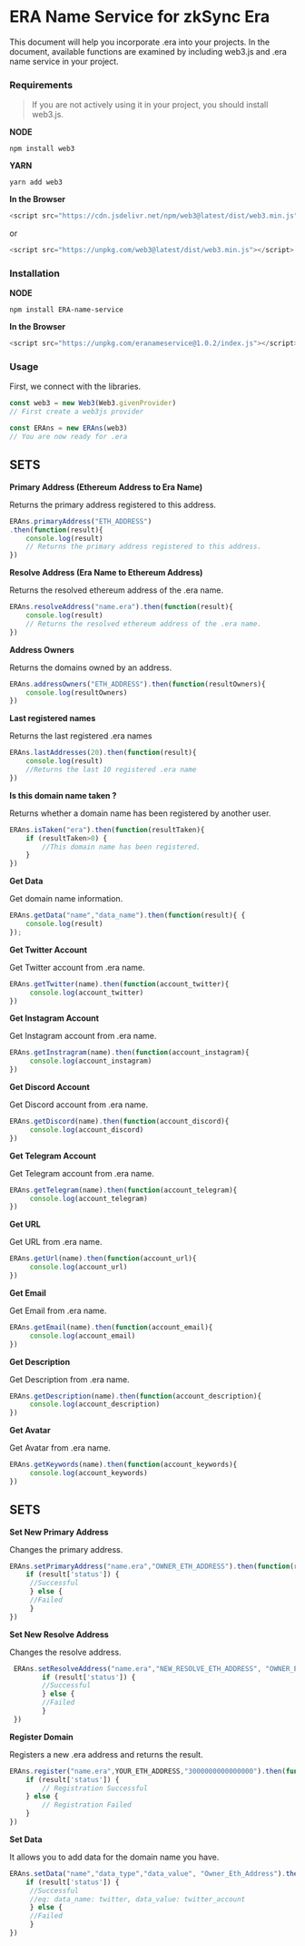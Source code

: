 # ERA Name Service for zkSync Era 
This document will help you incorporate .era into your projects. In the document, available functions are examined by including web3.js and .era name service in your project.


### Requirements
>If you are not actively using it in your project, you should install web3.js.

**NODE**
```
npm install web3
```

**YARN**
```
yarn add web3
```

**In the Browser**
```javascript
<script src="https://cdn.jsdelivr.net/npm/web3@latest/dist/web3.min.js"></script>
```
or
```javascript
<script src="https://unpkg.com/web3@latest/dist/web3.min.js"></script>
```

### Installation

**NODE**
```
npm install ERA-name-service
```

**In the Browser**
```javascript
<script src="https://unpkg.com/eranameservice@1.0.2/index.js"></script>
```


### Usage
First, we connect with the libraries.

```javascript
const web3 = new Web3(Web3.givenProvider)
// First create a web3js provider

const ERAns = new ERAns(web3)
// You are now ready for .era
```

## SETS

**Primary Address (Ethereum Address to Era Name)**

Returns the primary address registered to this address.
```javascript
ERAns.primaryAddress("ETH_ADDRESS")
.then(function(result){
    console.log(result)
    // Returns the primary address registered to this address.
})
```

**Resolve Address  (Era Name to Ethereum Address)**

Returns the resolved ethereum address of the .era name.
```javascript
ERAns.resolveAddress("name.era").then(function(result){
    console.log(result)
    // Returns the resolved ethereum address of the .era name.
})
```

**Address Owners**

Returns the domains owned by an address.
```javascript
ERAns.addressOwners("ETH_ADDRESS").then(function(resultOwners){
	console.log(resultOwners)	
})
```  

**Last registered names**

Returns the last  registered .era names
```javascript
ERAns.lastAddresses(20).then(function(result){
    console.log(result)
    //Returns the last 10 registered .era name
})
```

**Is this domain name taken ?**

Returns whether a domain name has been registered by another user.
```javascript
ERAns.isTaken("era").then(function(resultTaken){
    if (resultTaken>0) {
        //This domain name has been registered.
    } 
})
```


**Get Data**

Get domain name information.
```javascript
ERAns.getData("name","data_name").then(function(result){ {
    console.log(result)
});
```


**Get Twitter Account**

Get Twitter account from .era name.
```javascript
ERAns.getTwitter(name).then(function(account_twitter){
     console.log(account_twitter)
})
```


**Get Instagram Account**

Get Instagram account from .era name.
```javascript
ERAns.getInstragram(name).then(function(account_instagram){
     console.log(account_instagram)
})
```

**Get Discord Account**

Get Discord account from .era name.
```javascript
ERAns.getDiscord(name).then(function(account_discord){
     console.log(account_discord)
})
```

**Get Telegram Account**

Get Telegram account from .era name.
```javascript
ERAns.getTelegram(name).then(function(account_telegram){
     console.log(account_telegram)
})
```

**Get URL**

Get URL from .era name.
```javascript
ERAns.getUrl(name).then(function(account_url){
     console.log(account_url)
})
```

**Get Email**

Get Email from .era name.
```javascript
ERAns.getEmail(name).then(function(account_email){
     console.log(account_email)
})
```


**Get Description**

Get Description from .era name.
```javascript
ERAns.getDescription(name).then(function(account_description){
     console.log(account_description)
})
```

**Get Avatar**

Get Avatar from .era name.
```javascript
ERAns.getKeywords(name).then(function(account_keywords){
     console.log(account_keywords)
})
```

## SETS

**Set New Primary Address**

Changes the primary address.
```javascript
ERAns.setPrimaryAddress("name.era","OWNER_ETH_ADDRESS").then(function(result){
    if (result['status']) {
     //Successful
     } else {
     //Failed
     }
})
```

**Set New Resolve Address**

Changes the resolve address.
```javascript
 ERAns.setResolveAddress("name.era","NEW_RESOLVE_ETH_ADDRESS", "OWNER_ETH_ADDRESS").then(function(result){
        if (result['status']) {
        //Successful
        } else {
        //Failed
        }
 })
```

**Register Domain**

Registers a new .era address and returns the result.
```javascript
ERAns.register("name.era",YOUR_ETH_ADDRESS,"3000000000000000").then(function(result){
    if (result['status']) {
        // Registration Successful
    } else {
        // Registration Failed
    }
})
```


**Set Data**

It allows you to add data for the domain name you have.
```javascript
ERAns.setData("name","data_type","data_value", "Owner_Eth_Address").then(function(result){
    if (result['status']) {
     //Successful
     //eq: data_name: twitter, data_value: twitter_account
     } else {
     //Failed
     }
})
```
